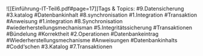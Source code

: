
![[Einführung-IT-Teil6.pdf#page=17]]Tags & Topics:
   #9.Datensicherung
   #3.katalog
   #Datenbankinhalt
   #8.synchronisation
   #1.Integration
   #Transaktion
   #Anweisung
   #1.integration
   #8.Synchronisation
   #wiederherstellungsmechanisman
   #5.Integritätssicherung
   #Transaktionen
   #Bündelung
   #Korrektheit
   #2.Operationen
   #Datenbankeintrag
   #Wiederherstellungsmechanisme
   #Anweisungen
   #Datenbankinhalts
   #Codd‘schen
   #3.Katalog
   #7.Transaktionen
